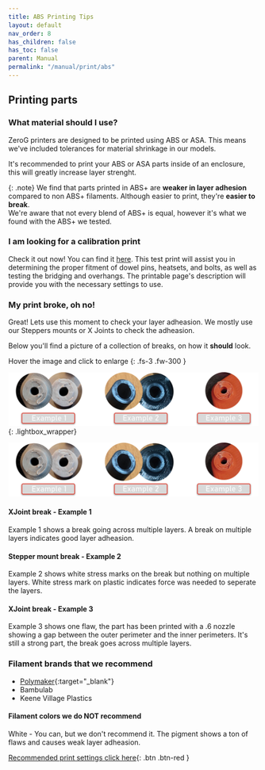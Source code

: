 ```yaml
---
title: ABS Printing Tips
layout: default
nav_order: 8
has_children: false
has_toc: false
parent: Manual
permalink: "/manual/print/abs"
---
```


## Printing parts

### What material should I use?
ZeroG printers are designed to be printed using ABS or ASA. This means we've included tolerances for material shrinkage in our models.

It's recommended to print your ABS or ASA parts inside of an enclosure, this will greatly increase layer strenght.

{: .note}
We find that parts printed in ABS+ are **weaker in layer adhesion** compared to non ABS+ filaments. Although easier to print, they're **easier to break**.
<br>We're aware that not every blend of ABS+ is equal, however it's what we found with the ABS+ we tested.

### I am looking for a calibration print
Check it out now! You can find it [here](https://www.printables.com/model/369447-zerog-abs-callibration-print). This test print will assist you in determining the proper fitment of dowel pins, heatsets, and bolts, as well as testing the bridging and overhangs. The printable page's description will provide you with the necessary settings to use.

### My print broke, oh no!
Great! Lets use this moment to check your layer adheasion. We mostly use our Steppers mounts or X Joints to check the adheasion.

Below you'll find a picture of a collection of breaks, on how it **should** look.

Hover the image and click to enlarge <i class="bi bi-zoom-in"></i>
{: .fs-3 .fw-300 }

[![Examples layer breaks](../../assets/images/examples/break_samples.png)](#examples){: .lightbox_wrapper}

<div onclick="location.href='##';"  id="examples"  class="lightbox__item">
    <div class="lightbox__content">
    <div class="lightbox__titlebar"></div>
        <a href="##" class="close"></a>
        <img src="../../assets/images/examples/break_samples.png" alt="Examples layer breaks">
    </div>
</div>

#### XJoint break - Example 1
Example 1 shows a break going across multiple layers. A break on multiple layers indicates good layer adheasion.

#### Stepper mount break - Example 2
Example 2 shows white stress marks on the break but nothing on multiple layers. White stress mark on plastic indicates force was needed to seperate the layers.

#### XJoint break - Example 3
Example 3 shows one flaw, the part has been printed with a .6 nozzle showing a gap between the outer perimeter and the inner perimeters. It's still a strong part, the break goes across multiple layers.

### Filament brands that we recommend

* [Polymaker](https://us.polymaker.com?aff=282){:target="_blank"}
* Bambulab
* Keene Village Plastics

#### Filament colors we do NOT recommend
White - You can, but we don't recommend it. The pigment shows a ton of flaws and causes weak layer adheasion.

<!-- #### The difference between ABS, ABS+, ASA and TitanX
A quote from [https://all3dp.com/](https://all3dp.com/2/abs-plus-filament-what-is-it/){:target="_blank"} 
> "ABS+, or ABS Plus, aims to reduce the sensitivity to shrinkage and warping of ABS, while preserving most of its performance advantages." -->

[Recommended print settings click here](/standard/print/settings){: .btn .btn-red }